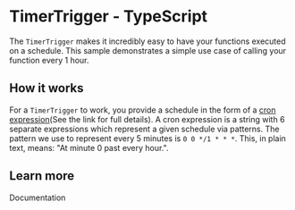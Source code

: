 # TimerTrigger - TypeScript

The `TimerTrigger` makes it incredibly easy to have your functions executed on a schedule. This sample demonstrates a simple use case of calling your function every 1 hour.

## How it works

For a `TimerTrigger` to work, you provide a schedule in the form of a [cron expression](https://en.wikipedia.org/wiki/Cron#CRON_expression)(See the link for full details). A cron expression is a string with 6 separate expressions which represent a given schedule via patterns. The pattern we use to represent every 5 minutes is `0 0 */1 * * *`. This, in plain text, means: "At minute 0 past every hour.".

## Learn more

<TODO> Documentation